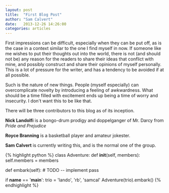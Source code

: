 ```yaml
---
layout: post
title:  "First Blog Post"
author: "Sam Calvert"
date:   2013-12-26 14:26:00
categories: articles
---
```


First impressions can be difficult, especially when they can be put off, as is the case in a context similar to the one I find myself in now. If someone like me wishes to put their thoughts out into the world, there is not (and should not be) any reason for the readers to share their ideas that conflict with mine, and possibly construct and share their opinions of myself personally. This is a lot of pressure for the writer, and has a tendency to be avoided if at all possible.

Such is the nature of new things. People (myself especially) can overcomplicate novelty by introducing a feeling of awkwardness. What should be a time filled with excitement ends up being a time of worry and insecurity. I don't want this to be like that.

There will be three contributors to this blog as of its inception.

**Nick Landolfi** is a bongo-drum prodigy and doppelganger of Mr. Darcy from *Pride and Prejudice*

**Royce Branning** is a basketball player and amateur jokester.

**Sam Calvert** is currently writing this, and is the normal one of the group.

{% highlight python %}
class Adventure:
  def __init__(self, members):
    self.members = members

  def embark(self):
    # TODO -- implement
    pass

if __name__ == '__main__':
  trio = 'lando', 'rb', 'samcal'
  Adventure(trio).embark()
{% endhighlight %}
